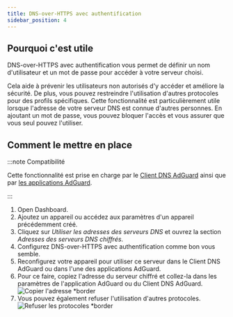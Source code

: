 ```yaml
---
title: DNS-over-HTTPS avec authentification
sidebar_position: 4
---
```


## Pourquoi c'est utile

DNS-over-HTTPS avec authentification vous permet de définir un nom d'utilisateur et un mot de passe pour accéder à votre serveur choisi.

Cela aide à prévenir les utilisateurs non autorisés d'y accéder et améliore la sécurité. De plus, vous pouvez restreindre l'utilisation d'autres protocoles pour des profils spécifiques. Cette fonctionnalité est particulièrement utile lorsque l'adresse de votre serveur DNS est connue d'autres personnes. En ajoutant un mot de passe, vous pouvez bloquer l'accès et vous assurer que vous seul pouvez l'utiliser.

## Comment le mettre en place

:::note Compatibilité

Cette fonctionnalité est prise en charge par le [Client DNS AdGuard](/dns-client/overview.md) ainsi que par [les applications AdGuard](https://adguard.com/welcome.html).

:::

1. Open Dashboard.
2. Ajoutez un appareil ou accédez aux paramètres d'un appareil précédemment créé.
3. Cliquez sur _Utiliser les adresses des serveurs DNS_ et ouvrez la section _Adresses des serveurs DNS chiffrés_.
4. Configurez DNS-over-HTTPS avec authentification comme bon vous semble.
5. Reconfigurez votre appareil pour utiliser ce serveur dans le Client DNS AdGuard ou dans l'une des applications AdGuard.
6. Pour ce faire, copiez l'adresse du serveur chiffré et collez-la dans les paramètres de l'application AdGuard ou du Client DNS AdGuard.
   ![Copier l'adresse \*border](https://cdn.adtidy.org/content/kb/dns/private/new_dns/connect/doh_step6.png)
7. Vous pouvez également refuser l'utilisation d'autres protocoles.
   ![Refuser les protocoles \*border](https://cdn.adtidy.org/content/kb/dns/private/new_dns/connect/deny_protocol.png)
